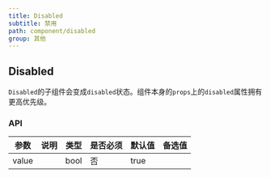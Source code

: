 ```yaml
---
title: Disabled
subtitle: 禁用
path: component/disabled
group: 其他
---
```


## Disabled

`Disabled`的子组件会变成`disabled`状态。组件本身的`props`上的`disabled`属性拥有更高优先级。

### API

| 参数  | 说明 | 类型 | 是否必须 | 默认值 | 备选值 |
| ----- | ---- | ---- | -------- | ------ | ------ |
| value |      | bool | 否       | true   |        |
